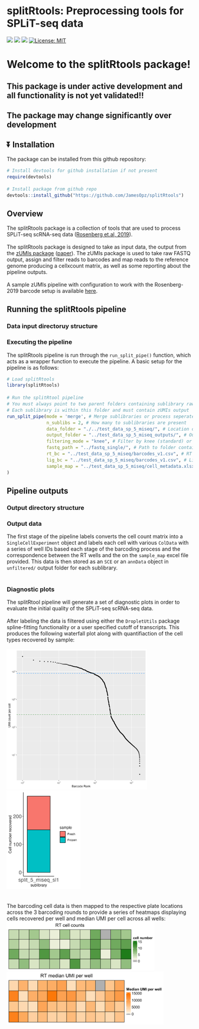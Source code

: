 splitRtools: Preprocessing tools for SPLiT-seq data
================

[![](https://img.shields.io/badge/lifecycle-experimental-orange.svg)](https://lifecycle.r-lib.org/articles/stages.html#experimental)
[![](https://img.shields.io/badge/devel%20version-0.0.1.0-blue.svg)](https://github.com/JamesOpz/splitRtools)
[![](https://img.shields.io/github/languages/code-size/JamesOpz/splitRtools.svg)](https://github.com/JamesOpz/splitRtools)
[![License:
MIT](https://img.shields.io/badge/license-MIT-blue.svg)](https://cran.r-project.org/web/licenses/MIT)

# Welcome to the splitRtools package!

## This package is under active development and all functionality is not yet validated!!

## The package may change significantly over development

## :arrow_double_down: Installation

The package can be installed from this github repository:

``` r
# Install devtools for github installation if not present
require(devtools)

# Install package from github repo
devtools::install_github("https://github.com/JamesOpz/splitRtools")
```

## Overview

The splitRtools package is a collection of tools that are used to
process SPLiT-seq scRNA-seq data ([Rosenberg et.al,
2019](https://www.science.org/doi/10.1126/science.aam8999?url_ver=Z39.88-2003&rfr_id=ori:rid:crossref.org&rfr_dat=cr_pub%20%200pubmed)).
</br> </br> The splitRtools package is designed to take as input data,
the output from the [zUMIs package](https://github.com/sdparekh/zUMIs)
([paper](https://academic.oup.com/gigascience/article/7/6/giy059/5005022?login=true)).
The zUMIs package is used to take raw FASTQ output, assign and filter
reads to barcodes and map reads to the reference genome producing a
cellxcount matrix, as well as some reporting about the pipeline outputs.
</br> </br> A sample zUMIs pipeline with configuration to work with the
Rosenberg-2019 barcode setup is available
[here](https://github.com/JamesOpz/split_seq_zUMIs_pipeline).

## Running the splitRtools pipeline

### Data input directoruy structure

### Executing the pipeline

The splitRtools pipeline is run through the `run_split_pipe()` function,
which acts as a wrapper function to execute the pipeline. A basic setup
for the pipeline is as follows: </br>

``` r
# Load splitRtools
library(splitRtools)

# Run the splitRtool pipeline
# You must always point to two parent folders containing sublibrary raw FASTQ folders
# Each sublibrary is within this folder and must contain zUMIs output
run_split_pipe(mode = 'merge', # Merge sublibraries or process seperately
               n_sublibs = 2, # How many to sublibraries are present
               data_folder = "./../test_data_sp_5_miseq/", # Location of zUMIs data directory
               output_folder = "../test_data_sp_5_miseq_outputs/", # Output folder path
               filtering_mode = "knee", # Filter by knee (standard) or manual value (default 1000) transcripts
               fastq_path = "../fastq_single/", # Path to folder containing subibraru raw FastQ
               rt_bc = "../test_data_sp_5_miseq/barcodes_v1.csv", # RT barcode map
               lig_bc = "../test_data_sp_5_miseq/barcodes_v1.csv", # Ligation barcode map
               sample_map = "../test_data_sp_5_miseq/cell_metadata.xlsx" # RT plate layout file
)
```

## Pipeline outputs

### Output directory structure

### Output data

The first stage of the pipeline labels converts the cell count matrix
into a `SingleCellExperiment` object and labels each cell with various
`ColData` with a series of well IDs based each stage of the barcoding
process and the correspondence between the RT wells and the on the
`sample_map` excel file provided. This data is then stored as an `SCE`
or an `annData` object in `unfiltered/` output folder for each
sublibrary.</br> </br>

### Diagnostic plots

The splitRtool pipeline will generate a set of diagnostic plots in order
to evaluate the initial quality of the SPLiT-seq scRNA-seq data. </br>
</br> After labeling the data is filtered using either the
`DropletUtils` package spline-fitting functionality or a user specified
cutoff of transcripts. This produces the following waterfall plot along
with quantifiaction of the cell types recovered by sample: </br> </br>
<img src="figs/3_umi_waterfall.png" width="380"><img src="figs/cell_abundance_barplot.png" width="200">
</br>  
</br> The barcoding cell data is then mapped to the respective plate
locations across the 3 barcoding rounds to provide a series of heatmaps
displaying cells recovered per well and median UMI per cell across all
wells: </br>
<img src="figs/rt_barcoding_layout.png" width="400"><img src="figs/rt_umi_layout.png" width="425">
